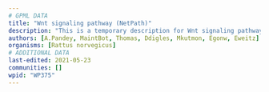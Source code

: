 ```yaml
---
# GPML DATA
title: "Wnt signaling pathway (NetPath)"
description: "This is a temporary description for Wnt signaling pathway (NetPath)"
authors: [A.Pandey, MaintBot, Thomas, Ddigles, Mkutmon, Egonw, Eweitz]
organisms: [Rattus norvegicus]
# ADDITIONAL DATA
last-edited: 2021-05-23
communities: []
wpid: "WP375"
---
```

